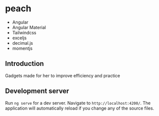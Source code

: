 # peach

- Angular
- Angular Material
- Tailwindcss
- exceljs
- decimal.js
- momentjs

## Introduction

Gadgets made for her to improve efficiency and practice

## Development server

Run `ng serve` for a dev server. Navigate to `http://localhost:4200/`. The application will automatically reload if you change any of the source files.
